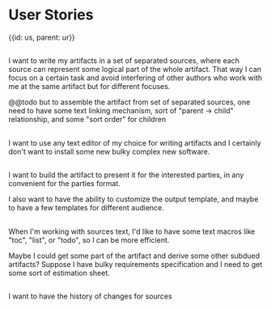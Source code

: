 # User Stories
{{id: us, parent: ur}}

##

I want to write my artifacts in a set of separated sources, where each source can represent some logical part of the whole artifact. That way I can focus on a certain task and avoid interfering of other authors who work with me at the same artifact but for different focuses.

@@todo but to assemble the artifact from set of separated sources, one need to have some text linking mechanism, sort of "parent -> child" relationship, and some "sort order" for children

##

I want to use any text editor of my choice for writing artifacts and I certainly don't want to install some new bulky complex new software.

##

I want to build the artifact to present it for the interested parties, in any convenient for the parties format.

I also want to have the ability to customize the output template, and maybe to have a few templates for different audience.

##

When I'm working with sources text, I'd like to have some text macros like "toc", "list", or "todo", so I can be more efficient.

Maybe I could get some part of the artifact and derive some other subdued artifacts? Suppose I have bulky requirements specification and I need to get some sort of estimation sheet.

##

I want to have the history of changes for sources
